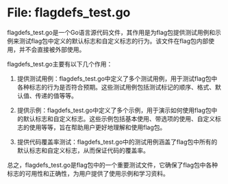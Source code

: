 # File: flagdefs_test.go

flagdefs_test.go是一个Go语言源代码文件，其作用是为flag包提供测试用例和示例来测试flag包中定义的默认标志和自定义标志的行为。该文件在flag包内部使用，并不会直接被外部使用。

flagdefs_test.go主要有以下几个作用：

1. 提供测试用例：flagdefs_test.go中定义了多个测试用例，用于测试flag包中各种标志的行为是否符合预期。这些测试用例包括测试标记的顺序、格式、默认值、传递的值等等。

2. 提供示例：flagdefs_test.go中定义了多个示例，用于演示如何使用flag包中的默认标志和自定义标志。这些示例包括基本使用、带选项的使用、自定义标志的使用等等，旨在帮助用户更好地理解和使用flag包。

3. 提供代码覆盖率测试：flagdefs_test.go中的测试用例涵盖了flag包中所有的默认标志和自定义标志，从而保证代码的覆盖率。

总之，flagdefs_test.go是flag包中的一个重要测试文件，它确保了flag包中各种标志的可用性和正确性，为用户提供了使用示例和学习资料。

